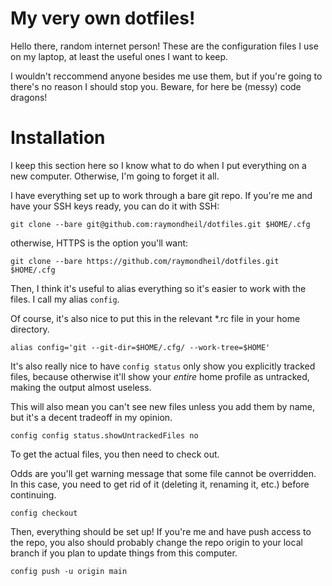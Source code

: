 # My very own dotfiles!

Hello there, random internet person! These are the configuration files I use on my laptop, at least the useful ones I want to keep.

I wouldn't reccommend anyone besides me use them, but if you're going to there's no reason I should stop you. Beware, for here be (messy) code dragons! 

# Installation

I keep this section here so I know what to do when I put everything on a new computer. Otherwise, I'm going to forget it all.

I have everything set up to work through a bare git repo. If you're me and have
your SSH keys ready, you can do it with SSH:

```
git clone --bare git@github.com:raymondheil/dotfiles.git $HOME/.cfg
```

otherwise, HTTPS is the option you'll want:

```
git clone --bare https://github.com/raymondheil/dotfiles.git $HOME/.cfg
```

Then, I think it's useful to alias everything so it's easier to work with the files. I call my alias `config`.

Of course, it's also nice to put this in the relevant \*.rc file in your home directory.

```
alias config='git --git-dir=$HOME/.cfg/ --work-tree=$HOME'
```

It's also really nice to have `config status` only show you explicitly tracked files, because otherwise it'll show your *entire* home profile
as untracked, making the output almost useless.

This will also mean you can't see new files unless you add them by name, but it's a decent tradeoff in my opinion.

```
config config status.showUntrackedFiles no
```

To get the actual files, you then need to check out. 

Odds are you'll get warning message that some file cannot be overridden. In this case, you need to get rid of it (deleting it, renaming it, etc.)
before continuing.

```
config checkout
```

Then, everything should be set up! If you're me and have push access to the repo, you also should probably change the repo origin
to your local branch if you plan to update things from this computer.

```
config push -u origin main
```
